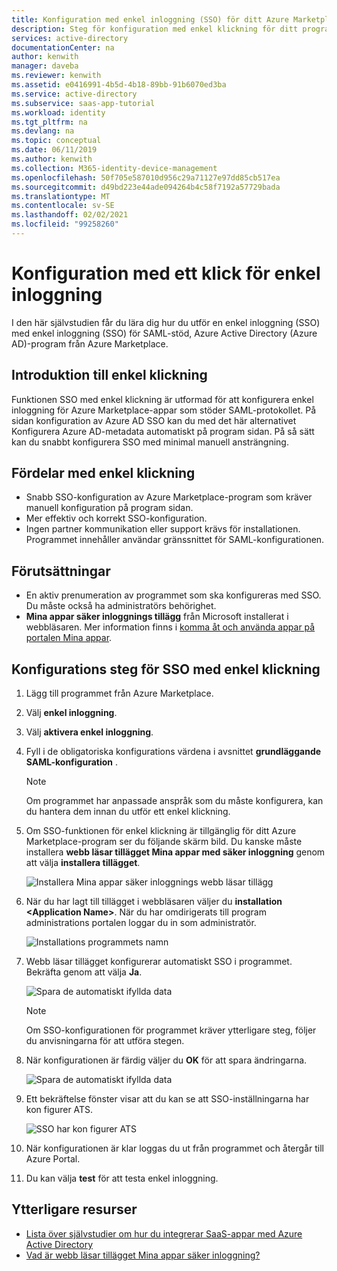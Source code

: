 ```yaml
---
title: Konfiguration med enkel inloggning (SSO) för ditt Azure Marketplace-program | Microsoft Docs
description: Steg för konfiguration med enkel klickning för ditt program från Azure Marketplace.
services: active-directory
documentationCenter: na
author: kenwith
manager: daveba
ms.reviewer: kenwith
ms.assetid: e0416991-4b5d-4b18-89bb-91b6070ed3ba
ms.service: active-directory
ms.subservice: saas-app-tutorial
ms.workload: identity
ms.tgt_pltfrm: na
ms.devlang: na
ms.topic: conceptual
ms.date: 06/11/2019
ms.author: kenwith
ms.collection: M365-identity-device-management
ms.openlocfilehash: 50f705e587010d956c29a71127e97dd85cb517ea
ms.sourcegitcommit: d49bd223e44ade094264b4c58f7192a57729bada
ms.translationtype: MT
ms.contentlocale: sv-SE
ms.lasthandoff: 02/02/2021
ms.locfileid: "99258260"
---
```

# <a name="one-click-app-configuration-of-single-sign-on"></a>Konfiguration med ett klick för enkel inloggning

 I den här självstudien får du lära dig hur du utför en enkel inloggning (SSO) med enkel inloggning (SSO) för SAML-stöd, Azure Active Directory (Azure AD)-program från Azure Marketplace.

## <a name="introduction-to-one-click-sso"></a>Introduktion till enkel klickning

Funktionen SSO med enkel klickning är utformad för att konfigurera enkel inloggning för Azure Marketplace-appar som stöder SAML-protokollet. På sidan konfiguration av Azure AD SSO kan du med det här alternativet Konfigurera Azure AD-metadata automatiskt på program sidan. På så sätt kan du snabbt konfigurera SSO med minimal manuell ansträngning.

## <a name="advantages-of-one-click-sso"></a>Fördelar med enkel klickning

- Snabb SSO-konfiguration av Azure Marketplace-program som kräver manuell konfiguration på program sidan.
- Mer effektiv och korrekt SSO-konfiguration.
- Ingen partner kommunikation eller support krävs för installationen. Programmet innehåller användar gränssnittet för SAML-konfigurationen.

## <a name="prerequisites"></a>Förutsättningar

- En aktiv prenumeration av programmet som ska konfigureras med SSO. Du måste också ha administratörs behörighet.
- **Mina appar säker inloggnings tillägg** från Microsoft installerat i webbläsaren. Mer information finns i [komma åt och använda appar på portalen Mina appar](../user-help/my-apps-portal-end-user-access.md).

## <a name="one-click-sso-configuration-steps"></a>Konfigurations steg för SSO med enkel klickning

1. Lägg till programmet från Azure Marketplace.

2. Välj **enkel inloggning**.

3. Välj **aktivera enkel inloggning**.

4. Fyll i de obligatoriska konfigurations värdena i avsnittet **grundläggande SAML-konfiguration** .

    > [!NOTE]
    > Om programmet har anpassade anspråk som du måste konfigurera, kan du hantera dem innan du utför ett enkel klickning.

5. Om SSO-funktionen för enkel klickning är tillgänglig för ditt Azure Marketplace-program ser du följande skärm bild. Du kanske måste installera **webb läsar tillägget Mina appar med säker inloggning** genom att välja **installera tillägget**.

   ![Installera Mina appar säker inloggnings webb läsar tillägg](./media/one-click-sso-tutorial/install-myappssecure-extension.png)

6. När du har lagt till tillägget i webbläsaren väljer du **installation \<Application Name\>**. När du har omdirigerats till program administrations portalen loggar du in som administratör.

   ![Installations programmets namn](./media/one-click-sso-tutorial/setup-sso.png)

7. Webb läsar tillägget konfigurerar automatiskt SSO i programmet. Bekräfta genom att välja **Ja**.

   ![Spara de automatiskt ifyllda data](./media/one-click-sso-tutorial/save-autopopulate.png)

   > [!NOTE]
   > Om SSO-konfigurationen för programmet kräver ytterligare steg, följer du anvisningarna för att utföra stegen.

8. När konfigurationen är färdig väljer du **OK** för att spara ändringarna.

   ![Spara de automatiskt ifyllda data](./media/one-click-sso-tutorial/save-data.png)

9. Ett bekräftelse fönster visar att du kan se att SSO-inställningarna har kon figurer ATS.

   ![SSO har kon figurer ATS](./media/one-click-sso-tutorial/sso-configured.png)

10. När konfigurationen är klar loggas du ut från programmet och återgår till Azure Portal.

11. Du kan välja **test** för att testa enkel inloggning.

## <a name="additional-resources"></a>Ytterligare resurser

* [Lista över självstudier om hur du integrerar SaaS-appar med Azure Active Directory](../saas-apps/tutorial-list.md)
* [Vad är webb läsar tillägget Mina appar säker inloggning?](../user-help/my-apps-portal-end-user-access.md)
